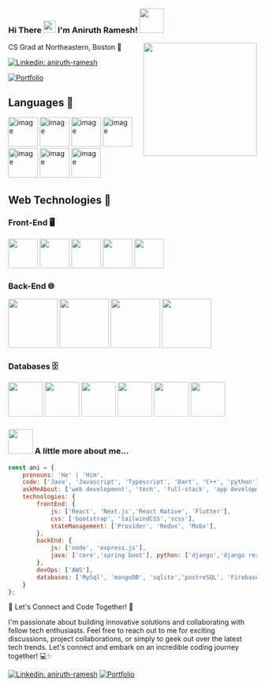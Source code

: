 ### Hi There <img src="https://media.giphy.com/media/hvRJCLFzcasrR4ia7z/giphy.gif" width="25px"> I'm Aniruth Ramesh! <img src="https://media.giphy.com/media/12oufCB0MyZ1Go/giphy.gif" width="50">

<img align='right' src="https://media.giphy.com/media/M9gbBd9nbDrOTu1Mqx/giphy.gif" width="230">
CS Grad at Northeastern, Boston 🌱
</em></p>

[![Linkedin: aniruth-ramesh](https://img.shields.io/badge/AniruthRamesh%20-blue?style=flat-square&logo=linkedin&labelColor=blue&link=https://www.linkedin.com/in/aniruth-ramesh/)](https://www.linkedin.com/in/aniruth-ramesh/)

[![Portfolio](https://img.shields.io/badge/Portfolio-View-yellow)](https://www.aniruthramesh.com)


## Languages 🚀

<img src="https://cdn.jsdelivr.net/gh/devicons/devicon/icons/javascript/javascript-original.svg" alt="image" width="60px" /> <img src="https://cdn.jsdelivr.net/gh/devicons/devicon/icons/typescript/typescript-original.svg" alt="image" width="60px" /> 
<img src="https://cdn.jsdelivr.net/gh/devicons/devicon/icons/java/java-original.svg" alt="image" width="60px" /> 
<img src="https://cdn.jsdelivr.net/gh/devicons/devicon/icons/python/python-original.svg" alt="image" width="60px" /> 
<img src="https://cdn.jsdelivr.net/gh/devicons/devicon/icons/cplusplus/cplusplus-original.svg" alt="image" width="60px" /> 
<img src="https://cdn.jsdelivr.net/gh/devicons/devicon/icons/dart/dart-original.svg" alt="image" width="60px" /> 
<img src="https://cdn.jsdelivr.net/gh/devicons/devicon/icons/swift/swift-original.svg" alt="image" width="60px" /> 

## Web Technologies 🔧
  
### Front-End 🖥️
 <img src="https://cdn.jsdelivr.net/gh/devicons/devicon/icons/react/react-original.svg" width="60px" /> <img src="https://cdn.jsdelivr.net/gh/devicons/devicon/icons/bootstrap/bootstrap-original.svg" width="60px" />  <img src="https://cdn.jsdelivr.net/gh/devicons/devicon/icons/flutter/flutter-original.svg" width="60px" />  <img src="https://cdn.jsdelivr.net/gh/devicons/devicon/icons/redux/redux-original.svg" width="60px" /> <img src="https://cdn.jsdelivr.net/gh/devicons/devicon/icons/tailwindcss/tailwindcss-plain.svg" width="60px" />
        
### Back-End 🌐

<img src="https://cdn.jsdelivr.net/gh/devicons/devicon/icons/nodejs/nodejs-plain-wordmark.svg" width="100px" /> <img src="https://cdn.jsdelivr.net/gh/devicons/devicon/icons/spring/spring-original-wordmark.svg" width="100px" /> <img src="https://cdn.jsdelivr.net/gh/devicons/devicon/icons/express/express-original.svg" width="100px" /> <img src="https://cdn.jsdelivr.net/gh/devicons/devicon/icons/django/django-plain-wordmark.svg" width="100px" />
          
  
### Databases 🗄️

<img src="https://cdn.jsdelivr.net/gh/devicons/devicon/icons/mysql/mysql-original-wordmark.svg" width="70px" /> <img src="https://cdn.jsdelivr.net/gh/devicons/devicon/icons/mongodb/mongodb-plain-wordmark.svg" width="70px" /> <img src="https://cdn.jsdelivr.net/gh/devicons/devicon/icons/sqlite/sqlite-original-wordmark.svg" width="70px" /> <img src="https://cdn.jsdelivr.net/gh/devicons/devicon/icons/postgresql/postgresql-plain-wordmark.svg" width="70px" /> <img src="https://cdn.jsdelivr.net/gh/devicons/devicon/icons/firebase/firebase-plain-wordmark.svg" width="70px" /> <img src="https://cdn.jsdelivr.net/gh/devicons/devicon/icons/amazonwebservices/amazonwebservices-original.svg" width="70px" />
          

### <img src="https://media.giphy.com/media/VgCDAzcKvsR6OM0uWg/giphy.gif" width="50"> A little more about me...

```javascript
const ani = {
	pronouns: 'He' | 'Him',
	code: ['Java', 'Javascript', 'Typescript', 'Dart', 'C++', 'python'],
	askMeAbout: ['web development', 'tech', 'full-stack', 'app development', 'photography', 'gaming', 'travel'],
	technologies: {
		frontEnd: {
			js: ['React', 'Next.js','React Native', 'Flutter'],
			css: ['bootstrap', 'tailwindCSS','scss'],
			stateManagement: ['Provider', 'Redux', 'Mobx'],
		},
		backEnd: {
			js: ['node', 'express.js'],
			java: ['core','spring boot'], python: ['django','django rest'],
		},
		devOps: ['AWS'],
		databases: ['MySql', 'mongoDB', 'sqlite','postreSQL', 'Firebase', 'Amazon DynamoDB']
	}
};
```
🌟 Let's Connect and Code Together! 🚀

I'm passionate about building innovative solutions and collaborating with fellow tech enthusiasts. Feel free to reach out to me for exciting discussions, project collaborations, or simply to geek out over the latest tech trends. Let's connect and embark on an incredible coding journey together! 💻✨

[![Linkedin: aniruth-ramesh](https://img.shields.io/badge/AniruthRamesh%20-blue?style=flat-square&logo=linkedin&labelColor=blue&link=https://www.linkedin.com/in/aniruth-ramesh/)](https://www.linkedin.com/in/aniruth-ramesh/) [![Portfolio](https://img.shields.io/badge/Portfolio-View-yellow)](https://www.aniruthramesh.com)

<!--
**AniruthRamesh/AniruthRamesh** is a ✨ _special_ ✨ repository because its `README.md` (this file) appears on your GitHub profile.

Here are some ideas to get you started:

- 🔭 I’m currently working on ...
- 🌱 I’m currently learning ...
- 👯 I’m looking to collaborate on ...
- 🤔 I’m looking for help with ...
- 💬 Ask me about ...
- 📫 How to reach me: ...
- 😄 Pronouns: ...
- ⚡ Fun fact: ...
-->
